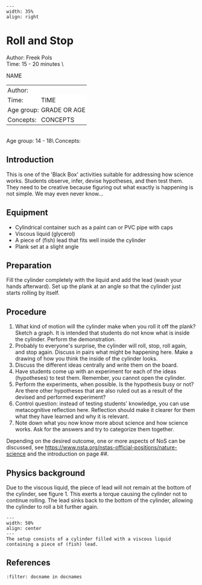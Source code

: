 
```{figure} ../../figures/busy.png
---
width: 35%
align: right
```


# Roll and Stop

Author: Freek Pols    \
Time:	  15 - 20 minutes	\
<table style="width: 100%; border-collapse: collapse; border: none;">
    <tr style="background-color: white;"> 
        <td style="text-align: left; padding: 3px; border: none;">Author:</td
        <td style="text-align: left; padding: 3px; border: none;">NAME</td>
    </tr>
    <tr style="background-color: white;">
        <td style="text-align: left; padding: 3px; border: none;">Time:</td>
        <td style="text-align: left; padding: 3px; border: none;">TIME</td>
    </tr>
    <tr style="background-color: white;">
        <td style="text-align: left; padding: 3px; border: none;">Age group:</td>
        <td style="text-align: left; padding: 3px; border: none;">GRADE OR AGE</td>
    </tr>
    <tr style="background-color: white;">
        <td style="text-align: left; padding: 3px; border: none;">Concepts:</td>
        <td style="text-align: left; padding: 3px; border: none;">CONCEPTS</td>
    </tr>
</table><br>
Age group:	14 - 18\
Concepts:	

## Introduction
This is one of the 'Black Box' activities suitable for addressing how science works. Students observe, infer, devise hypotheses, and then test them. They need to be creative because figuring out what exactly is happening is not simple. We may even never know...

## Equipment
* Cylindrical container such as a paint can or PVC pipe with caps
* Viscous liquid (glycerol)
* A piece of (fish) lead that fits well inside the cylinder
* Plank set at a slight angle

## Preparation
Fill the cylinder completely with the liquid and add the lead (wash your hands afterward). Set up the plank at an angle so that the cylinder just starts rolling by itself.

## Procedure
1. What kind of motion will the cylinder make when you roll it off the plank? Sketch a graph. It is intended that students do not know what is inside the cylinder. Perform the demonstration.
2. Probably to everyone's surprise, the cylinder will roll, stop, roll again, and stop again. Discuss in pairs what might be happening here. Make a drawing of how you think the inside of the cylinder looks.
3. Discuss the different ideas centrally and write them on the board.
4. Have students come up with an experiment for each of the ideas (hypotheses) to test them. Remember, you cannot open the cylinder.
5. Perform the experiments, when possible. Is the hypothesis busy or not? Are there other hypotheses that are also ruled out as a result of the devised and performed experiment?
6. Control question: instead of testing students' knowledge, you can use metacognitive reflection here. Reflection should make it clearer for them what they have learned and why it is relevant.
7. Note down what you now know more about science and how science works. Ask for the answers and try to categorize them together.


Depending on the desired outcome, one or more aspects of NoS can be discussed, see https://www.nsta.org/nstas-official-positions/nature-science and the introduction on page ##.


## Physics background
Due to the viscous liquid, the piece of lead will not remain at the bottom of the cylinder, see figure 1. This exerts a torque causing the cylinder not to continue rolling. The lead sinks back to the bottom of the cylinder, allowing the cylinder to roll a bit further again.

```{figure} demo72_figure1.jpg
---
width: 50%
align: center
---
The setup consists of a cylinder filled with a viscous liquid containing a piece of (fish) lead.
```

## References
```{bibliography}
:filter: docname in docnames
```